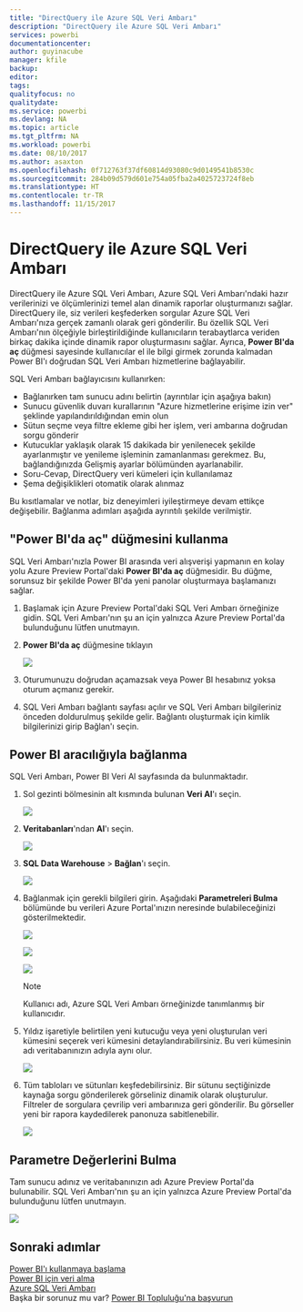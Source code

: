 ```yaml
---
title: "DirectQuery ile Azure SQL Veri Ambarı"
description: "DirectQuery ile Azure SQL Veri Ambarı"
services: powerbi
documentationcenter: 
author: guyinacube
manager: kfile
backup: 
editor: 
tags: 
qualityfocus: no
qualitydate: 
ms.service: powerbi
ms.devlang: NA
ms.topic: article
ms.tgt_pltfrm: NA
ms.workload: powerbi
ms.date: 08/10/2017
ms.author: asaxton
ms.openlocfilehash: 0f712763f37df60814d93080c9d0149541b8530c
ms.sourcegitcommit: 284b09d579d601e754a05fba2a4025723724f8eb
ms.translationtype: HT
ms.contentlocale: tr-TR
ms.lasthandoff: 11/15/2017
---
```

# <a name="azure-sql-data-warehouse-with-directquery"></a>DirectQuery ile Azure SQL Veri Ambarı
DirectQuery ile Azure SQL Veri Ambarı, Azure SQL Veri Ambarı'ndaki hazır verilerinizi ve ölçümlerinizi temel alan dinamik raporlar oluşturmanızı sağlar. DirectQuery ile, siz verileri keşfederken sorgular Azure SQL Veri Ambarı'nıza gerçek zamanlı olarak geri gönderilir. Bu özellik SQL Veri Ambarı'nın ölçeğiyle birleştirildiğinde kullanıcıların terabaytlarca veriden birkaç dakika içinde dinamik rapor oluşturmasını sağlar. Ayrıca, **Power BI'da aç** düğmesi sayesinde kullanıcılar el ile bilgi girmek zorunda kalmadan Power BI'ı doğrudan SQL Veri Ambarı hizmetlerine bağlayabilir.

SQL Veri Ambarı bağlayıcısını kullanırken:

* Bağlanırken tam sunucu adını belirtin (ayrıntılar için aşağıya bakın)
* Sunucu güvenlik duvarı kurallarının "Azure hizmetlerine erişime izin ver" şeklinde yapılandırıldığından emin olun
* Sütun seçme veya filtre ekleme gibi her işlem, veri ambarına doğrudan sorgu gönderir
* Kutucuklar yaklaşık olarak 15 dakikada bir yenilenecek şekilde ayarlanmıştır ve yenileme işleminin zamanlanması gerekmez.  Bu, bağlandığınızda Gelişmiş ayarlar bölümünden ayarlanabilir.
* Soru-Cevap, DirectQuery veri kümeleri için kullanılamaz
* Şema değişiklikleri otomatik olarak alınmaz

Bu kısıtlamalar ve notlar, biz deneyimleri iyileştirmeye devam ettikçe değişebilir. Bağlanma adımları aşağıda ayrıntılı şekilde verilmiştir.

## <a name="using-the-open-in-power-bi-button"></a>"Power BI'da aç" düğmesini kullanma
SQL Veri Ambarı'nızla Power BI arasında veri alışverişi yapmanın en kolay yolu Azure Preview Portal'daki **Power BI'da aç** düğmesidir. Bu düğme, sorunsuz bir şekilde Power BI'da yeni panolar oluşturmaya başlamanızı sağlar.

1. Başlamak için Azure Preview Portal'daki SQL Veri Ambarı örneğinize gidin. SQL Veri Ambarı'nın şu an için yalnızca Azure Preview Portal'da bulunduğunu lütfen unutmayın.
2. **Power BI'da aç** düğmesine tıklayın
   
    ![](media/service-azure-sql-data-warehouse-with-direct-connect/openinpowerbi.png)
3. Oturumunuzu doğrudan açamazsak veya Power BI hesabınız yoksa oturum açmanız gerekir.
4. SQL Veri Ambarı bağlantı sayfası açılır ve SQL Veri Ambarı bilgileriniz önceden doldurulmuş şekilde gelir. Bağlantı oluşturmak için kimlik bilgilerinizi girip Bağlan'ı seçin.

## <a name="connecting-through-power-bi"></a>Power BI aracılığıyla bağlanma
SQL Veri Ambarı, Power BI Veri Al sayfasında da bulunmaktadır. 

1. Sol gezinti bölmesinin alt kısmında bulunan **Veri Al**'ı seçin.  
   
    ![](media/service-azure-sql-data-warehouse-with-direct-connect/getdatabutton.png)
2. **Veritabanları**'ndan **Al**'ı seçin.
   
    ![](media/service-azure-sql-data-warehouse-with-direct-connect/databases.png)
3. **SQL Data Warehouse** \> **Bağlan**'ı seçin.
   
    ![](media/service-azure-sql-data-warehouse-with-direct-connect/azuresqldatawarehouseconnect.png)
4. Bağlanmak için gerekli bilgileri girin. Aşağıdaki **Parametreleri Bulma** bölümünde bu verileri Azure Portal'ınızın neresinde bulabileceğinizi gösterilmektedir.
   
    ![](media/service-azure-sql-data-warehouse-with-direct-connect/servername.png)
   
    ![](media/service-azure-sql-data-warehouse-with-direct-connect/servernamewithadvanced.png)
   
    ![](media/service-azure-sql-data-warehouse-with-direct-connect/username.png)
   
   > [!NOTE]
   > Kullanıcı adı, Azure SQL Veri Ambarı örneğinizde tanımlanmış bir kullanıcıdır.
   > 
   > 
5. Yıldız işaretiyle belirtilen yeni kutucuğu veya yeni oluşturulan veri kümesini seçerek veri kümesini detaylandırabilirsiniz. Bu veri kümesinin adı veritabanınızın adıyla aynı olur.
   
    ![](media/service-azure-sql-data-warehouse-with-direct-connect/dataset2.png)
6. Tüm tabloları ve sütunları keşfedebilirsiniz. Bir sütunu seçtiğinizde kaynağa sorgu gönderilerek görseliniz dinamik olarak oluşturulur. Filtreler de sorgulara çevrilip veri ambarınıza geri gönderilir. Bu görseller yeni bir rapora kaydedilerek panonuza sabitlenebilir.
   
    ![](media/service-azure-sql-data-warehouse-with-direct-connect/explore3.png)

## <a name="finding-parameter-values"></a>Parametre Değerlerini Bulma
Tam sunucu adınız ve veritabanınızın adı Azure Preview Portal'da bulunabilir. SQL Veri Ambarı'nın şu an için yalnızca Azure Preview Portal'da bulunduğunu lütfen unutmayın.

![](media/service-azure-sql-data-warehouse-with-direct-connect/azureportal.png)

## <a name="next-steps"></a>Sonraki adımlar
[Power BI'ı kullanmaya başlama](service-get-started.md)  
[Power BI için veri alma](service-get-data.md)  
[Azure SQL Veri Ambarı](https://azure.microsoft.com/en-us/documentation/services/sql-data-warehouse/)  
Başka bir sorunuz mu var? [Power BI Topluluğu'na başvurun](http://community.powerbi.com/)

